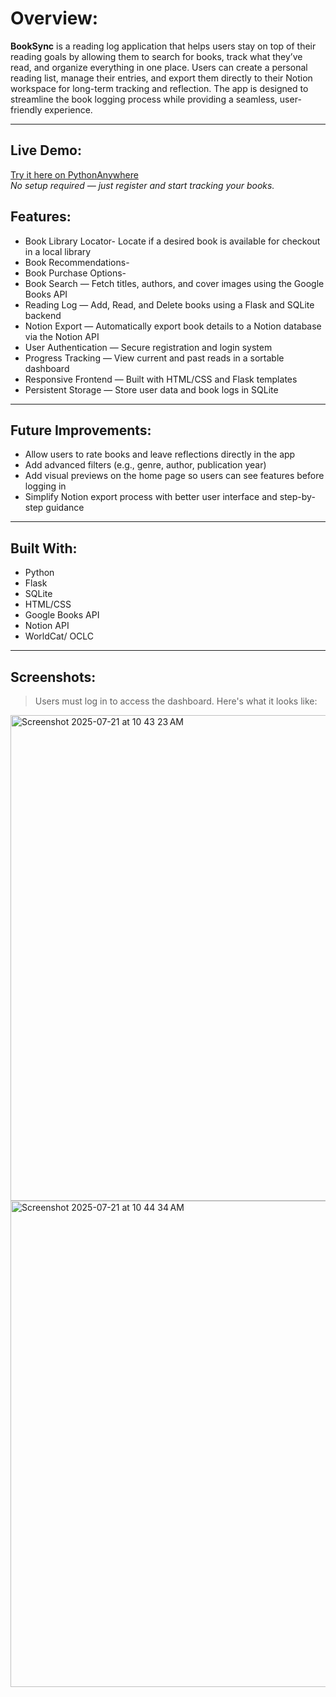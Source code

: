# Overview:

**BookSync** is a reading log application that helps users stay on top of their reading goals by allowing them to search for books, track what they’ve read, and organize everything in one place. Users can create a personal reading list, manage their entries, and export them directly to their Notion workspace for long-term tracking and reflection. The app is designed to streamline the book logging process while providing a seamless, user-friendly experience.

---

## Live Demo:

[Try it here on PythonAnywhere](https://booksync.pythonanywhere.com/)  
_No setup required — just register and start tracking your books._



## Features:
- Book Library Locator- Locate if a desired book is available for checkout in a local library
- Book Recommendations- 
- Book Purchase Options- 
- Book Search — Fetch titles, authors, and cover images using the Google Books API
- Reading Log — Add, Read, and Delete books using a Flask and SQLite backend
- Notion Export — Automatically export book details to a Notion database via the Notion API
- User Authentication — Secure registration and login system
- Progress Tracking — View current and past reads in a sortable dashboard
- Responsive Frontend — Built with HTML/CSS and Flask templates
- Persistent Storage — Store user data and book logs in SQLite

---

## Future Improvements:

- Allow users to rate books and leave reflections directly in the app  
- Add advanced filters (e.g., genre, author, publication year)    
- Add visual previews on the home page so users can see features before logging in  
- Simplify Notion export process with better user interface and step-by-step guidance

---

## Built With:

- Python  
- Flask  
- SQLite  
- HTML/CSS  
- Google Books API  
- Notion API
- WorldCat/ OCLC 


---

## Screenshots:

> Users must log in to access the dashboard. Here's what it looks like:

<img width="1440" height="777" alt="Screenshot 2025-07-21 at 10 43 23 AM" src="https://github.com/user-attachments/assets/c0d241f3-f322-4f0d-ab59-3b494278592b" />

<img width="1440" height="778" alt="Screenshot 2025-07-21 at 10 44 34 AM" src="https://github.com/user-attachments/assets/24cf1540-a8a0-4855-a596-2e689e4e1bee" />
